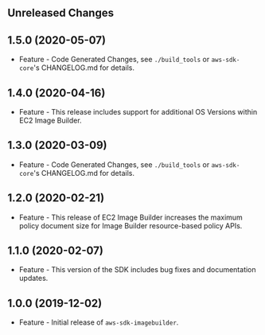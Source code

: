 Unreleased Changes
------------------

1.5.0 (2020-05-07)
------------------

* Feature - Code Generated Changes, see `./build_tools` or `aws-sdk-core`'s CHANGELOG.md for details.

1.4.0 (2020-04-16)
------------------

* Feature - This release includes support for additional OS Versions within EC2 Image Builder.

1.3.0 (2020-03-09)
------------------

* Feature - Code Generated Changes, see `./build_tools` or `aws-sdk-core`'s CHANGELOG.md for details.

1.2.0 (2020-02-21)
------------------

* Feature - This release of EC2 Image Builder increases the maximum policy document size for Image Builder resource-based policy APIs.

1.1.0 (2020-02-07)
------------------

* Feature - This version of the SDK includes bug fixes and documentation updates.

1.0.0 (2019-12-02)
------------------

* Feature - Initial release of `aws-sdk-imagebuilder`.

